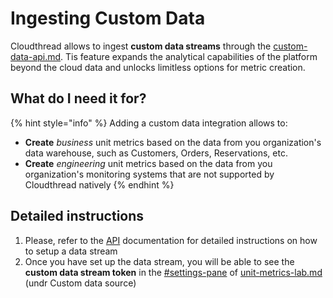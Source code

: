 # Ingesting Custom Data

Cloudthread allows to ingest **custom data streams** through the [custom-data-api.md](../fundamentals/custom-data-api.md "mention"). Tis feature expands the analytical capabilities of the platform beyond the cloud data and unlocks limitless options for metric creation.

## What do I need it for? <a href="#what-do-i-need-it-for" id="what-do-i-need-it-for"></a>

{% hint style="info" %}
Adding a custom data integration allows to:

* **Create** _business_ unit metrics based on the data from you organization's data warehouse, such as Customers, Orders, Reservations, etc.
* **Create** _engineering_ unit metrics based on the data from you organization's monitoring systems that are not supported by Cloudthread natively
{% endhint %}

## Detailed instructions <a href="#detailed-instructions" id="detailed-instructions"></a>

1. Please, refer to the [API](https://app.gitbook.com/o/TmVItW5TwUC23RxcuDg9/s/KuhDuXL0YPX22VMOHZWV/ "mention") documentation for detailed instructions on how to setup a data stream
2. Once you have set up the data stream, you will be able to see the **custom data stream token** in the [#settings-pane](../fundamentals/unit-metrics/unit-metrics-lab.md#settings-pane "mention") of [unit-metrics-lab.md](../fundamentals/unit-metrics/unit-metrics-lab.md "mention") (undr Custom data source)
